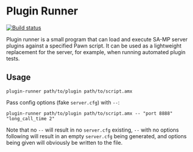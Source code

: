 Plugin Runner
=============

[![Build status][build_badge_url]][build_url]

Plugin runner is a small program that can load and execute SA-MP server plugins
against a specified Pawn script. It can be used as a lightweight replacement
for the server, for example, when running automated plugin tests.

Usage
-----

```
plugin-runner path/to/plugin path/to/script.amx
```

Pass config options (fake `server.cfg`) with `--`:

```
plugin-runner path/to/plugin path/to/script.amx -- "port 8888" "long_call_time 2"
```

Note that no `--` will result in no `server.cfg` existing, `--` with no options
following will result in an empty `server.cfg` being generated, and options
being given will obviously be written to the file.

[build_url]: https://ci.appveyor.com/project/Zeex/plugin-runner/branch/master
[build_badge_url]: https://ci.appveyor.com/api/projects/status/qutulepfiep5y06i/branch/master?svg=true
